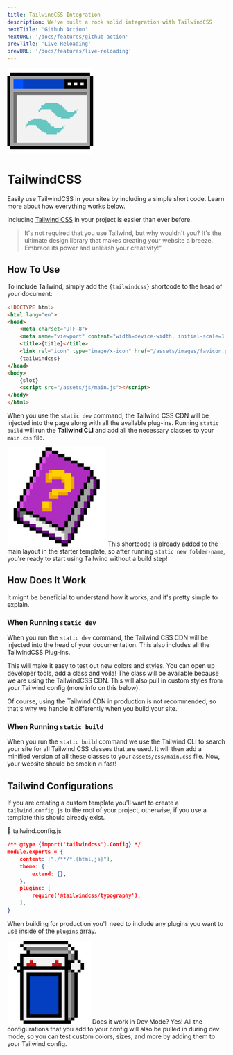 ```yaml
---
title: TailwindCSS Integration
description: We've built a rock solid integration with TailwindCSS
nextTitle: 'Github Action'
nextURL: '/docs/features/github-action'
prevTitle: 'Live Reloading'
prevURL: '/docs/features/live-reloading' 
---
```


<div class="flex items-start px-5 py-5 mb-12 md:mb-5 mt-1 md:translate-y-0 translate-y-5 leading-[18px] bg-neutral-950 border border-yellow-400 rounded-md">
   <img class="w-auto h-12 my-0 mr-5 md:h-20 md:block hidden" src="/assets/images/icons/tailwindcss.png" />
   <div>
      <h1 class="mb-0 text-base md:text-3xl">TailwindCSS</h1>
      <p class="my-1">Easily use TailwindCSS in your sites by including a simple short code. Learn more about how everything works below.</p>
   </div>
</div>

Including <a href="https://tailwindcss.com" target="_blank" class="text-yellow-300 underline">Tailwind CSS</a> in your project is easier than ever before. 

> It's not required that you use Tailwind, but why wouldn't you? It's the ultimate design library that makes creating your website a breeze. Embrace its power and unleash your creativity!"

## How To Use

To include Tailwind, simply add the `{tailwindcss}` shortcode to the head of your document:

```html
<!DOCTYPE html>
<html lang="en">
<head>
    <meta charset="UTF-8">
    <meta name="viewport" content="width=device-width, initial-scale=1.0">
    <title>{title}</title>
    <link rel="icon" type="image/x-icon" href="/assets/images/favicon.png">
    {tailwindcss}
</head>
<body>
    {slot}
    <script src="/assets/js/main.js"></script>
</body>
</html>
```

When you use the `static dev` command, the Tailwind CSS CDN will be injected into the page along with all the available plug-ins. Running `static build` will run the **Tailwind CLI** and add all the necessary classes to your `main.css` file.

<div class="flex items-center px-4 py-4 my-6 leading-[18px] bg-purple-600 border-l-4 border-purple-800 rounded-md">
    <img class="w-auto h-12 mr-3.5 my-0" src="/assets/images/icons/book-question.png" />
    <span class="leading-5 opacity-80">This shortcode is already added to the main layout in the starter template, so after running <code>static new folder-name</code>, you're ready to start using Tailwind without a build step!</span>
</div>


## How Does It Work

It might be beneficial to understand how it works, and it's pretty simple to explain.

### When Running `static dev`

When you run the `static dev` command, the Tailwind CSS CDN will be injected into the head of your documentation. This also includes all the TailwindCSS Plug-ins.

This will make it easy to test out new colors and styles. You can open up developer tools, add a class and voila! The class will be available because we are using the TailwindCSS CDN. This will also pull in custom styles from your Tailwind config (more info on this below).

Of course, using the Tailwind CDN in production is not recommended, so that's why we handle it differently when you build your site.

### When Running `static build`

When you run the `static build` command we use the Tailwind CLI to search your site for all Tailwind CSS classes that are used. It will then add a minified version of all these classes to your `assets/css/main.css` file. Now, your website should be smokin 🔥 fast!


## Tailwind Configurations

If you are creating a custom template you'll want to create a `tailwind.config.js` to the root of your project, otherwise, if you use a template this should already exist.

<div class="py-3.5 px-5 font-mono text-xs text-neutral-400 font-bold border rounded-md bg-neutral-950 border-neutral-800">📄 tailwind.config.js</div>

```json
/** @type {import('tailwindcss').Config} */
module.exports = {
    content: ["./**/*.{html,js}"],
    theme: {
        extend: {},
    },
    plugins: [
        require('@tailwindcss/typography'),
    ],
}
```

When building for production you'll need to include any plugins you want to use inside of the `plugins` array.

<div class="flex items-center px-4 py-4 my-6 leading-[18px] bg-pink-500 border-l-4 border-pink-700 rounded-md">
    <img class="w-auto h-12 mr-3.5 my-0" src="/assets/images/icons/cards.png" />
    <span class="block">
        <span class="block mb-1 text-sm font-black">Does it work in Dev Mode?</span>
        <span class="leading-tight opacity-80">Yes! All the configurations that you add to your config will also be pulled in during dev mode, so you can test custom colors, sizes, and more by adding them to your Tailwind config.
    </span>
</div>
